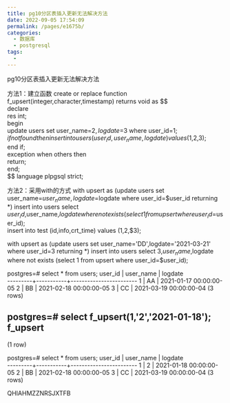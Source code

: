```yaml
---
title: pg10分区表插入更新无法解决方法
date: 2022-09-05 17:54:09
permalink: /pages/e1675b/
categories:
  - 数据库
  - postgresql
tags:
  - 
---
```

pg10分区表插入更新无法解决方法

方法1：建立函数
create or replace function f_upsert(integer,character,timestamp) returns void as $$  
declare  
  res int;  
begin  
  update users set user_name=$2,logdate=$3 where user_id=$1;  
  if not found then  
    insert into users (user_id,user_name,logdate) values ($1,$2,$3);  
  end if;  
  exception when others then  
    return;  
end;  
$$ language plpgsql strict;

方法2：采用with的方式
with upsert as (update users set user_name=$user_name,logdate=$logdate where user_id=$user_id returning *) insert into users select $user_id,$user_name,$logdate where not exists (select 1 from upsert where user_id=$user_id);    
insert into test (id,info,crt_time) values ($1,$2,$3); 

with upsert as (update users set user_name='DD',logdate='2021-03-21' where user_id=3 returning *) insert into users select 3,$user_name,$logdate where not exists (select 1 from upsert where user_id=$user_id);    


postgres=# select * from users;
 user_id | user_name |        logdate         
---------+-----------+------------------------
       1 | AA        | 2021-01-17 00:00:00-05
       2 | BB        | 2021-02-18 00:00:00-05
       3 | CC        | 2021-03-19 00:00:00-04
(3 rows)

postgres=# select f_upsert(1,'2','2021-01-18');
 f_upsert 
----------

(1 row)

postgres=# select * from users;
 user_id | user_name |        logdate         
---------+-----------+------------------------
       1 | 2         | 2021-01-18 00:00:00-05
       2 | BB        | 2021-02-18 00:00:00-05
       3 | CC        | 2021-03-19 00:00:00-04
(3 rows)



QHIAHMZZNRSJXTFB